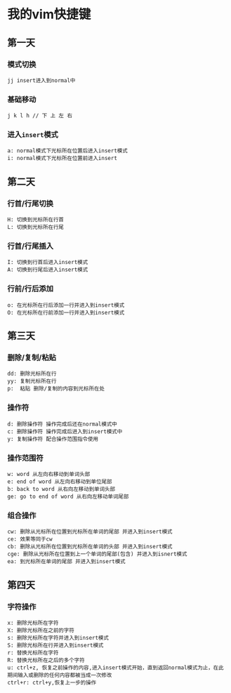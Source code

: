 # 我的vim快捷键

## 第一天

### 模式切换
```
jj insert进入到normal中
```

### 基础移动
```
j k l h // 下 上 左 右
```
### 进入`insert`模式

```
a: normal模式下光标所在位置后进入insert模式
i: normal模式下光标所在位置前进入insert
```

## 第二天

### 行首/行尾切换

```
H: 切换到光标所在行首
L: 切换到光标所在行尾
```

### 行首/行尾插入

```
I: 切换到行首后进入insert模式
A: 切换到行尾后进入insert模式
```

### 行前/行后添加

```
o: 在光标所在行后添加一行并进入到insert模式
O: 在光标所在行前添加一行并进入到insert模式
```
## 第三天

### 删除/复制/粘贴

```
dd: 删除光标所在行
yy: 复制光标所在行
p:  粘贴 删除/复制的内容到光标所在处
```

### 操作符

```
d: 删除操作符 操作完成后还在normal模式中
c: 删除操作符 操作完成后进入到insert模式中
y: 复制操作符 配合操作范围指令使用
```
### 操作范围符

```
w: word 从左向右移动到单词头部
e: end of word 从左向右移动到单位尾部
b: back to word 从右向左移动到单词头部
ge: go to end of word 从右向左移动单词尾部
```

### 组合操作

```
cw: 删除从光标所在位置到光标所在单词的尾部 并进入到insert模式
ce: 效果等同于cw
cb: 删除从光标所在位置到光标所在单词的头部 并进入到insert模式
cge: 删除从光标所在位置到上一个单词的尾部(包含) 并进入到isnert模式
ea: 到光标所在单词的尾部 并进入到insert模式
```

## 第四天

### 字符操作

```
x: 删除光标所在字符
X: 删除光标所在之前的字符
s: 删除光标所在字符并进入到insert模式
S: 删除光标所在行并进入到insert模式
r: 替换光标所在字符
R: 替换光标所在之后的多个字符
u: ctrl+z, 恢复之前操作的内容,进⼊insert模式开始，直到返回normal模式为⽌，在此
期间输⼊或删除的任何内容都被当成⼀次修改
ctrl+r: ctrl+y,恢复上一步的操作
```